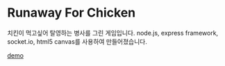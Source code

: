 Runaway For Chicken
=================

치킨이 먹고싶어 탈영하는 병사를 그린 게임입니다. node.js, express framework, socket.io, html5 canvas를 사용하여 만들어졌습니다.

[demo](woogenius.me/works/node.js/runaway-for-chicken/)
